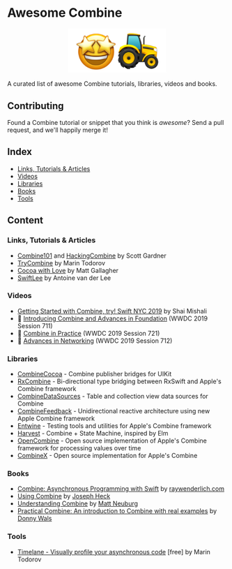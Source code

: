 # Awesome Combine

<p align="center">
<img src="https://github.com/CombineCommunity/awesome-combine/raw/master/Resources/logo.png" width="45%">
</p>

A curated list of awesome Combine tutorials, libraries, videos and books.

## Contributing

Found a Combine tutorial or snippet that you think is *awesome*?
Send a pull request, and we'll happily merge it!

## Index

  - [Links, Tutorials & Articles](#links-tutorials-articles)
  - [Videos](#videos)
  - [Libraries](#libraries)
  - [Books](#books)
  - [Tools](#tools)

## Content

### Links, Tutorials & Articles

* [Combine101](https://github.com/learncombine/Combine101) and [HackingCombine](https://github.com/learncombine/HackingCombine) by Scott Gardner
* [TryCombine](http://trycombine.com) by Marin Todorov
* [Cocoa with Love](https://www.cocoawithlove.com/tags/combine.html) by Matt Gallagher
* [SwiftLee](https://www.avanderlee.com/category/combine/) by Antoine van der Lee

### Videos

* [Getting Started with Combine, try! Swift NYC 2019](https://www.youtube.com/watch?v=fejmsuxoIvA) by Shai Mishali
*  [Introducing Combine and Advances in Foundation](https://developer.apple.com/wwdc19/711) (WWDC 2019 Session 711)
*  [Combine in Practice](https://developer.apple.com/wwdc19/721) (WWDC 2019 Session 721)
*  [Advances in Networking](https://developer.apple.com/wwdc19/712) (WWDC 2019 Session 712)


### Libraries

* [CombineCocoa](http://github.com/CombineCommunity/CombineCocoa) - Combine publisher bridges for UIKit
* [RxCombine](http://github.com/CombineCommunity/RxCombine) - Bi-directional type bridging between RxSwift and Apple's Combine framework
* [CombineDataSources](http://github.com/CombineCommunity/CombineDataSources) - Table and collection view data sources for Combine
* [CombineFeedback](https://github.com/sergdort/CombineFeedback) - Unidirectional reactive architecture using new Apple Combine framework
* [Entwine](https://github.com/tcldr/Entwine) - Testing tools and utilities for Apple's Combine framework
* [Harvest](https://github.com/inamiy/Harvest) - Combine + State Machine, inspired by Elm
* [OpenCombine](https://github.com/broadwaylamb/OpenCombine) - Open source implementation of Apple's Combine framework for processing values over time
* [CombineX](https://github.com/cx-org/CombineX) - Open source implementation for Apple's Combine

### Books

* [Combine: Asynchronous Programming with Swift](https://store.raywenderlich.com/products/combine-asynchronous-programming-with-swift) by [raywenderlich.com](https://raywenderlich.com)
* [Using Combine](https://heckj.github.io/swiftui-notes/) by [Joseph Heck](https://github.com/heckj)
* [Understanding Combine](https://www.apeth.com/UnderstandingCombine/toc.html) by [Matt Neuburg](https://github.com/mattneub)
* [Practical Combine: An introduction to Combine with real examples](https://gumroad.com/l/practical-combine) by [Donny Wals](https://github.com/donnywals)

### Tools

* [Timelane - Visually profile your asynchronous code](http://timelane.tools) [free] by Marin Todorov
